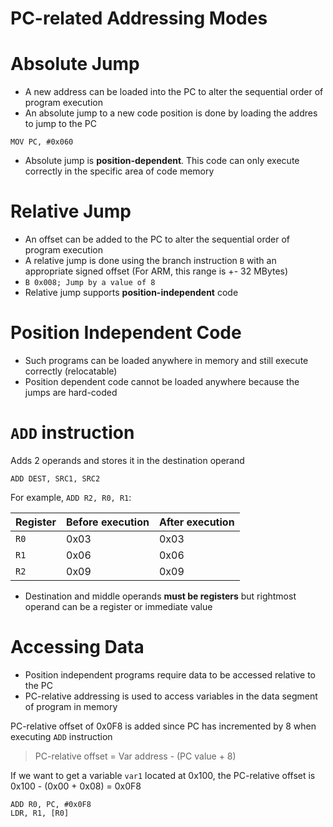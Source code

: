 # PC-related Addressing Modes

# Absolute Jump
- A new address can be loaded into the PC to alter the sequential order of program execution
- An absolute jump to a new code position is done by loading the addres to jump to the PC

```
MOV PC, #0x060
```

- Absolute jump is **position-dependent**. This code can only execute correctly in the specific area of code memory

# Relative Jump
- An offset can be added to the PC to alter the sequential order of program execution
- A relative jump is done using the branch instruction `B` with an appropriate signed offset (For ARM, this range is +- 32 MBytes)
- `B 0x008; Jump by a value of 8`
- Relative jump supports **position-independent** code

# Position Independent Code
- Such programs can be loaded anywhere in memory and still execute correctly (relocatable)
- Position dependent code cannot be loaded anywhere because the jumps are hard-coded

# `ADD` instruction

Adds 2 operands and stores it in the destination operand

```
ADD DEST, SRC1, SRC2
```

For example, `ADD R2, R0, R1`:

| Register | Before execution | After execution |
| -------- | ---------------- | --------------- |
| `R0`     | 0x03             | 0x03            |
| `R1`     | 0x06             | 0x06            |
| `R2`     | 0x09             | 0x09            |

- Destination and middle operands **must be registers** but rightmost operand can be a register or immediate value

# Accessing Data
- Position independent programs require data to be accessed relative to the PC
- PC-relative addressing is used to access variables in the data segment of program in memory

PC-relative offset of 0x0F8 is added since PC has incremented by 8 when executing `ADD` instruction

> PC-relative offset = Var address - (PC value + 8)

If we want to get a variable `var1` located at 0x100, the PC-relative offset is 0x100 - (0x00 + 0x08) = 0x0F8

```
ADD R0, PC, #0x0F8
LDR, R1, [R0]
```